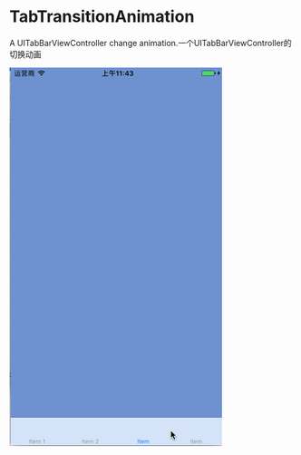 # TabTransitionAnimation
A UITabBarViewController change animation.一个UITabBarViewController的切换动画

![](https://github.com/OuDuShu/TabTransitionAnimation/blob/master/TabTransition.gif)

